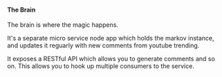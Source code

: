 #### The Brain

The brain is where the magic happens.

It's a separate micro service node app which holds the markov instance, and updates it reguarly with new comments from youtube trending.

It exposes a RESTful API which allows you to generate comments and so on. This allows you to hook up multiple consumers to the service.
